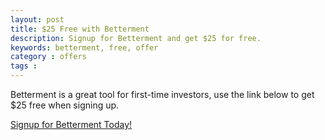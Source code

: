 ```yaml
---
layout: post
title: $25 Free with Betterment
description: Signup for Betterment and get $25 for free.
keywords: betterment, free, offer
category : offers
tags : 
---
```


Betterment is a great tool for first-time investors, use the link below to get $25 free when signing up.


[Signup for Betterment Today!](https://www.betterment.com/invite/brandonhubbard)